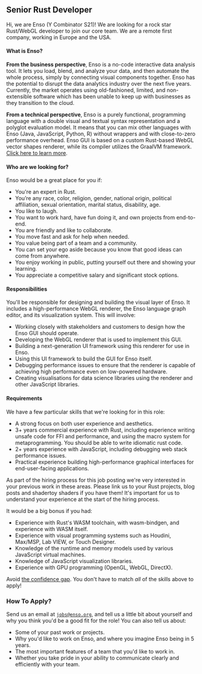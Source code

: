 ## Senior Rust Developer
Hi, we are Enso (Y Combinator S21)! We are looking for a rock star Rust/WebGL 
developer to join our core team. We are a remote first company, working in 
Europe and the USA.

#### What is Enso?
**From the business perspective**, Enso is a no-code interactive data analysis
tool. It lets you load, blend, and analyze your data, and then automate the 
whole process, simply by connecting visual components together. Enso has the
potential to disrupt the data analytics industry over the next five years. 
Currently, the market operates using old-fashioned, limited, and non-extensible
software which has been unable to keep up with businesses as they transition to 
the cloud.

**From a technical perspective**, Enso is a purely functional, programming 
language with a double visual and textual syntax representation and a polyglot
evaluation model. It means that you can mix other languages with Enso (Java, 
JavaScript, Python, R) without wrappers and with close-to-zero performance overhead.
Enso GUI is based on a custom Rust-based WebGL vector shapes renderer, while its 
compiler utilizes the GraalVM framework. [Click here to learn more](https://enso.org/language).

#### Who are we looking for?
Enso would be a great place for you if:
- You're an expert in Rust.
- You’re any race, color, religion, gender, national origin, political affiliation, 
  sexual orientation, marital status, disability, age.
- You like to laugh.
- You want to work hard, have fun doing it, and own projects from end-to-end.
- You are friendly and like to collaborate.
- You move fast and ask for help when needed.
- You value being part of a team and a community.
- You can set your ego aside because you know that good ideas can come from anywhere.
- You enjoy working in public, putting yourself out there and showing your learning.
- You appreciate a competitive salary and significant stock options.


#### Responsibilities
You'll be responsible for designing and building the visual layer of Enso. 
It includes a high-performance WebGL renderer, the Enso language graph editor, 
and its visualization system. This will involve:
- Working closely with stakeholders and customers to design how the Enso GUI 
  should operate.
- Developing the WebGL renderer that is used to implement this GUI.
- Building a next-generation UI framework using this renderer for use in Enso.
- Using this UI framework to build the GUI for Enso itself.
- Debugging performance issues to ensure that the renderer is capable of 
  achieving high performance even on low-powered hardware.
- Creating visualisations for data science libraries using the renderer and 
  other JavaScript libraries.


#### Requirements
We have a few particular skills that we're looking for in this role:

- A strong focus on both user experience and aesthetics.
- 3+ years commercial experience with Rust, including experience writing
  unsafe code for FFI and performance, and using the macro system for
  metaprogramming. You should be able to write idiomatic rust code.
- 2+ years experience with JavaScript, including debugging web stack
  performance issues.
- Practical experience building high-performance graphical interfaces
  for end-user-facing applications.

As part of the hiring process for this job posting we're very interested
in your previous work in these areas. Please link us to your Rust projects, 
blog posts and shadertoy shaders if you have them! It's important for us to
understand your experience at the start of the hiring process.

It would be a big bonus if you had:

- Experience with Rust's WASM toolchain, with wasm-bindgen, and experience with WASM itself.
- Experience with visual programming systems such as Houdini, Max/MSP, Lab VIEW, or Touch Designer.
- Knowledge of the runtime and memory models used by various JavaScript virtual machines.
- Knowledge of JavaScript visualization libraries.
- Experience with GPU programming (OpenGL, WebGL, DirectX).

Avoid [the confidence gap](https://www.forbes.com/sites/womensmedia/2014/04/28/act-now-to-shrink-the-confidence-gap/).
You don't have to match _all_ of the skills above to apply!

### How To Apply?
Send us an email at [`jobs@enso.org`](mailto:jobs@enso.org), and tell us a
little bit about yourself and why you think you'd be a good fit for the role!
You can also tell us about:

- Some of your past work or projects.
- Why you'd like to work on Enso, and where you imagine Enso being in 5 years.
- The most important features of a team that you'd like to work in.
- Whether you take pride in your ability to communicate clearly and efficiently
  with your team.
